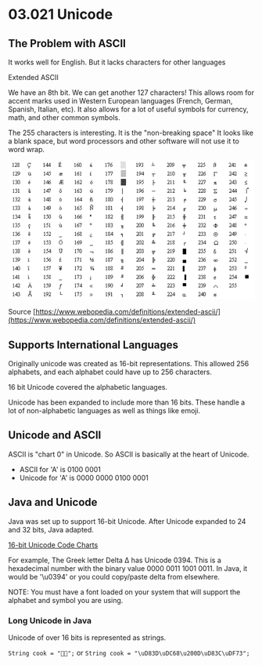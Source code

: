 # 03.021 Unicode

## The Problem with ASCII

It works well for English.  But it lacks characters for other languages

Extended ASCII

We have an 8th bit.  We can get another 127 characters!  This allows room for accent marks used in Western European languages (French, German, Spanish, Italian, etc).  It also allows for a lot of useful symbols for currency, math, and other common symbols.

The 255 characters is interesting.  It is the "non-breaking space"  It looks like a blank space, but word processors and other software will not use it to word wrap.

![Extended ASCII](images/extended-ascii_5f85365bb4f84-2.gif)

Source [https://www.webopedia.com/definitions/extended-ascii/](https://www.webopedia.com/definitions/extended-ascii/)


## Supports International Languages

Originally unicode was created as 16-bit representations.  This allowed 256 alphabets, and each alphabet could have up to 256 characters.

16 bit Unicode covered the alphabetic languages.

Unicode has been expanded to include more than 16 bits.  These handle a lot of non-alphabetic languages as well as things like emoji.

## Unicode and ASCII

ASCII is "chart 0" in Unicode.  So ASCII is basically at the heart of Unicode.

* ASCII for 'A' is 0100 0001
* Unicode for 'A' is 0000 0000 0100 0001

## Java and Unicode

Java was set up to support 16-bit Unicode.  After Unicode expanded to 24 and 32 bits, Java adapted.  

[16-bit Unicode Code Charts](https://unicode.org/charts/)

For example, The Greek letter Delta Δ has Unicode 0394.  This is a hexadecimal number with the binary value 0000 0011 1001 0011.  In Java, it would be '\u0394' or you could copy/paste delta from elsewhere.

NOTE:  You must have a font loaded on your system that will support the alphabet and symbol you are using.

### Long Unicode in Java

Unicode of over 16 bits is represented as strings.

`String cook = "👨‍🍳";` or `String cook = "\uD83D\uDC68\u200D\uD83C\uDF73";`